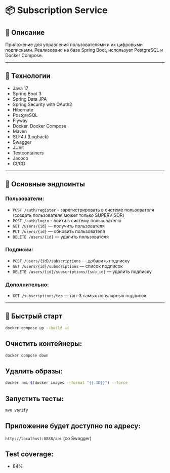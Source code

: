 # 📦 Subscription Service

## 📑 Описание

Приложение для управления пользователями и их цифровыми подписками. Реализовано на базе Spring Boot, использует PostgreSQL и Docker Compose.

---

## 🚀 Технологии

- Java 17  
- Spring Boot 3  
- Spring Data JPA
- Spring Security with OAuth2
- Hibernate
- PostgreSQL  
- Flyway  
- Docker, Docker Compose  
- Maven  
- SLF4J (Logback)
- Swagger
- JUnit
- Testcontainers
- Jacoco
- CI/CD

---

## 📡 Основные эндпоинты

### Пользователи:
- `POST /auth/register` - зарегистрировать в системе пользователя (создать пользователя может только SUPERVISOR)
- `POST /auth/login` - войти в систему пользователю
- `GET /users/{id}` — получить пользователя  
- `PUT /users/{id}` — обновить пользователя  
- `DELETE /users/{id}` — удалить пользователя  

### Подписки:
- `POST /users/{id}/subscriptions` — добавить подписку  
- `GET /users/{id}/subscriptions` — список подписок  
- `DELETE /users/{id}/subscriptions/{sub_id}` — удалить подписку  

### Дополнительно:
- `GET /subscriptions/top` — топ-3 самых популярных подписок  

---

## 🐳 Быстрый старт

```bash
docker-compose up --build -d
```

## Очистить контейнеры:
```bash
docker compose down
```

## Удалить образы:
```bash
docker rmi $(docker images --format "{{.ID}}") --force
```

## Запустить тесты:
```bash
mvn verify
```

## Приложение будет доступно по адресу:
```http://localhost:8888/api``` (со Swagger)

## Test coverage:
- 84%
